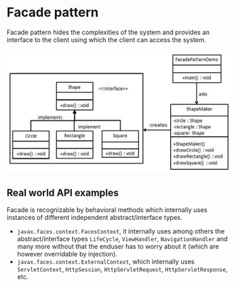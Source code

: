 # Facade pattern

Facade pattern hides the complexities of the system and provides an interface to the client using which the client can access the system.

![Facade UML Diagram](uml_diagram.jpg)

## Real world API examples

Facade is recognizable by behavioral methods which internally uses instances of different independent abstract/interface types.

- `javax.faces.context.FacesContext`, it internally uses among others the abstract/interface types `LifeCycle`, `ViewHandler`, `NavigationHandler` and many more without that the enduser has to worry about it (which are however overridable by injection).
- `javax.faces.context.ExternalContext`, which internally uses `ServletContext`, `HttpSession`, `HttpServletRequest`, `HttpServletResponse`, etc.  